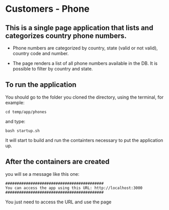 # Customers - Phone

## This is a single page application that lists and categorizes country phone numbers.
- Phone numbers are categorized by country, state (valid or not valid), country code and number.

- The page renders a list of all phone numbers available in the DB. It is possible to filter by country and state.

## To run the application 
You should go to the folder you cloned the directory, using the terminal, for example:

    cd temp/app/phones


and type:

    bash startup.sh

It will start to build and run the containters necessary to put the application up.

## After the containers are created
you will se a message like this one:


    ###########################################
    You can access the app using this URL: http://localhost:3000
    ###########################################

You just need to access the URL and use the page
